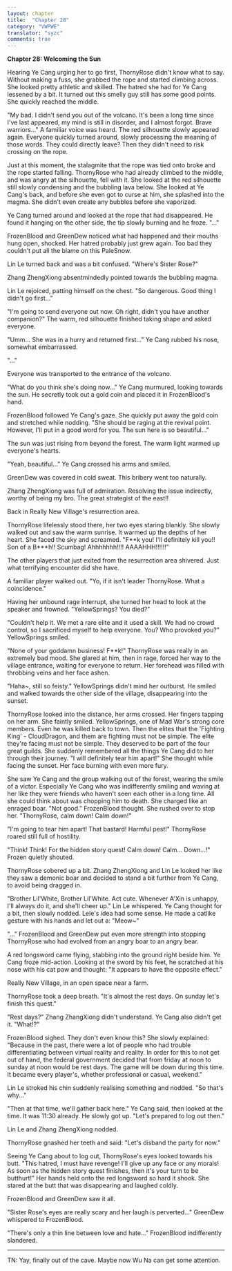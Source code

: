 ```yaml
---
layout: chapter
title:  "Chapter 28"
category: "VWPWE"
translator: "syzc"
comments: true
---
```


**Chapter 28: Welcoming the Sun**
 
Hearing Ye Cang urging her to go first, ThornyRose didn't know what to say. Without making a fuss, she grabbed the rope and started climbing across. She looked pretty athletic and skilled. The hatred she had for Ye Cang lessened by a bit. It turned out this smelly guy still has some good points. She quickly reached the middle.
 
"My bad. I didn't send you out of the volcano. It's been a long time since I've last appeared, my mind is still in disorder, and I almost forgot. Brave warriors..." A familiar voice was heard. The red silhouette slowly appeared again. Everyone quickly turned around, slowly processing the meaning of those words. They could directly leave? Then they didn't need to risk crossing on the rope.
 
Just at this moment, the stalagmite that the rope was tied onto broke and the rope started falling. ThornyRose who had already climbed to the middle, and was angry at the silhouette, fell with it. She looked at the red silhouette still slowly condensing and the bubbling lava below. She looked at Ye Cang's back, and before she even got to curse at him, she splashed into the magma. She didn't even create any bubbles before she vaporized.
 
Ye Cang turned around and looked at the rope that had disappeared. He found it hanging on the other side, the tip slowly burning and he froze. "..." 
 
FrozenBlood and GreenDew noticed what had happened and their mouths hung open, shocked. Her hatred probably just grew again. Too bad they couldn't put all the blame on this PaleSnow.
 
Lin Le turned back and was a bit confused. "Where's Sister Rose?"
 
Zhang ZhengXiong absentmindedly pointed towards the bubbling magma.
 
Lin Le rejoiced, patting himself on the chest. "So dangerous. Good thing I didn't go first..."
 
"I'm going to send everyone out now. Oh right, didn't you have another companion?" The warm, red silhouette finished taking shape and asked everyone.
 
"Umm... She was in a hurry and returned first..." Ye Cang rubbed his nose, somewhat embarrassed.
 
"..."
 
Everyone was transported to the entrance of the volcano.
 
"What do you think she's doing now..." Ye Cang murmured, looking towards the sun. He secretly took out a gold coin and placed it in FrozenBlood's hand. 
 
FrozenBlood followed Ye Cang's gaze. She quickly put away the gold coin and stretched while nodding. "She should be raging at the revival point. However, I'll put in a good word for you. The sun here is so beautiful..."
 
The sun was just rising from beyond the forest. The warm light warmed up everyone's hearts.
 
"Yeah, beautiful..." Ye Cang crossed his arms and smiled.
 
GreenDew was covered in cold sweat. This bribery went too naturally.
 
Zhang ZhengXiong was full of admiration. Resolving the issue indirectly, worthy of being my bro. The great strategist of the east!!
 
Back in Really New Village's resurrection area.
 
ThornyRose lifelessly stood there, her two eyes staring blankly. She slowly walked out and saw the warm sunrise. It warmed up the depths of her heart. She faced the sky and screamed. "F\*\*k you! I'll definitely kill you!! Son of a B\*\*\*h!! Scumbag! Ahhhhhhh!!!! AAAAHHH!!!!!!"
 
The other players that just exited from the resurrection area shivered. Just what terrifying encounter did she have.
 
A familiar player walked out. "Yo, if it isn't leader ThornyRose. What a coincidence."
 
Having her unbound rage interrupt, she turned her head to look at the speaker and frowned. "YellowSprings? You died?"
 
"Couldn't help it. We met a rare elite and it used a skill. We had no crowd control, so I sacrificed myself to help everyone. You? Who provoked you?" YellowSprings smiled. 
 
"None of your goddamn business! F\*\*k!" ThornyRose was really in an extremely bad mood. She glared at him, then in rage, forced her way to the village entrance, waiting for everyone to return. Her forehead was filled with throbbing veins and her face ashen.
 
"Haha~, still so feisty." YellowSprings didn't mind her outburst. He smiled and walked towards the other side of the village, disappearing into the sunset.
 
ThornyRose looked into the distance, her arms crossed. Her fingers tapping on her arm. She faintly smiled. YellowSprings, one of Mad War's strong core members. Even he was killed back to town. Then the elites that the 'Fighting King' - CloudDragon, and them are fighting must not be simple. The elite they're facing must not be simple. They deserved to be part of the four great guilds. She suddenly remembered all the things Ye Cang did to her through their journey. "I will definitely tear him apart!" She thought while facing the sunset. Her face burning with even more fury.
 
She saw Ye Cang and the group walking out of the forest, wearing the smile of a victor. Especially Ye Cang who was indifferently smiling and waving at her like they were friends who haven't seen each other in a long time. All she could think about was chopping him to death. She charged like an enraged boar. "Not good." FrozenBlood thought. She rushed over to stop her. "ThornyRose, calm down! Calm down!"
 
"I'm going to tear him apart! That bastard! Harmful pest!" ThornyRose roared still full of hostility.
 
"Think! Think! For the hidden story quest! Calm down! Calm... Down...!" Frozen quietly shouted.
 
ThornyRose sobered up a bit. Zhang ZhengXiong and Lin Le looked her like they saw a demonic boar and decided to stand a bit further from Ye Cang, to avoid being dragged in.
 
"Brother Lil'White, Brother Lil'White. Act cute. Whenever A'Xin is unhappy, I'll always do it, and she'll cheer up." Lin Le whispered. Ye Cang thought for a bit, then slowly nodded. Lele's idea had some sense. He made a catlike gesture with his hands and let out a: "Meow~"
 
"..." FrozenBlood and GreenDew put even more strength into stopping ThornyRose who had evolved from an angry boar to an angry bear.
 
A red longsword came flying, stabbing into the ground right beside him. Ye Cang froze mid-action. Looking at the sword by his feet, he scratched at his nose with his cat paw and thought: "It appears to have the opposite effect."
 
Really New Village, in an open space near a farm.
 
ThornyRose took a deep breath. "It's almost the rest days. On sunday let's finish this quest."
 
"Rest days?" Zhang ZhangXiong didn't understand. Ye Cang also didn't get it. "What!?"
 
FrozenBlood sighed. They don't even know this? She slowly explained: "Because in the past, there were a lot of people who had trouble differentiating between virtual reality and reality. In order for this to not get out of hand, the federal government decided that from friday at noon to sunday at noon would be rest days. The game will be down during this time. It became every player's, whether professional or casual, weekend."
 
Lin Le stroked his chin suddenly realising something and nodded. "So that's why..."
 
"Then at that time, we'll gather back here." Ye Cang said, then looked at the time. It was 11:30 already. He slowly got up. "Let's prepared to log out then."
 
Lin Le and Zhang ZhengXiong nodded.
 
ThornyRose gnashed her teeth and said: "Let's disband the party for now."
 
Seeing Ye Cang about to log out, ThornyRose's eyes looked towards his butt. "This hatred, I must have revenge! I'll give up any face or any morals! As soon as the hidden story quest finishes, then it's your turn to be butthurt!" Her hands held onto the red longsword so hard it shook. She stared at the butt that was disappearing and laughed coldly.
 
FrozenBlood and GreenDew saw it all. 
 
"Sister Rose's eyes are really scary and her laugh is perverted..." GreenDew whispered to FrozenBlood.
 
"There's only a thin line between love and hate..." FrozenBlood indifferently slandered.

---

TN: Yay, finally out of the cave. Maybe now Wu Na can get some attention.